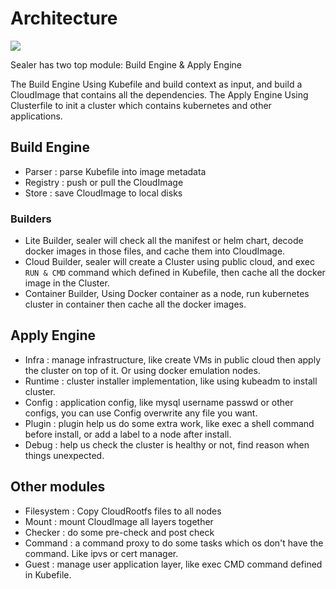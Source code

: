 # Architecture

![](https://user-images.githubusercontent.com/8912557/133879086-f13e3e37-65c3-43e2-977c-e8ebf8c8fb34.png)

Sealer has two top module: Build Engine & Apply Engine

The Build Engine Using Kubefile and build context as input, and build a CloudImage that contains all the dependencies.
The Apply Engine Using Clusterfile to init a cluster which contains kubernetes and other applications.

## Build Engine

* Parser : parse Kubefile into image metadata
* Registry : push or pull the CloudImage
* Store : save CloudImage to local disks

### Builders

* Lite Builder, sealer will check all the manifest or helm chart, decode docker images in those files, and cache them into CloudImage.
* Cloud Builder, sealer will create a Cluster using public cloud, and exec `RUN & CMD` command which defined in Kubefile, then cache all the docker image in the Cluster.
* Container Builder, Using Docker container as a node, run kubernetes cluster in container then cache all the docker images.

## Apply Engine

* Infra : manage infrastructure, like create VMs in public cloud then apply the cluster on top of it. Or using docker emulation nodes.
* Runtime : cluster installer implementation, like using kubeadm to install cluster.
* Config : application config, like mysql username passwd or other configs, you can use Config overwrite any file you want.
* Plugin : plugin help us do some extra work, like exec a shell command before install, or add a label to a node after install.
* Debug : help us check the cluster is healthy or not, find reason when things unexpected.

## Other modules

* Filesystem : Copy CloudRootfs files to all nodes
* Mount : mount CloudImage all layers together
* Checker : do some pre-check and post check
* Command : a command proxy to do some tasks which os don't have the command. Like ipvs or cert manager.
* Guest : manage user application layer, like exec CMD command defined in Kubefile.
